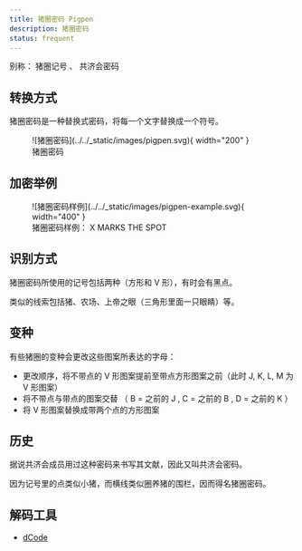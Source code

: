 ```yaml
---
title: 猪圈密码 Pigpen
description: 猪圈密码
status: frequent
---
```


别称： 猪圈记号 、 共济会密码

## 转换方式

猪圈密码是一种替换式密码，将每一个文字替换成一个符号。

<figure markdown>
  ![猪圈密码](../../_static/images/pigpen.svg){ width="200" }
  <figcaption>猪圈密码</figcaption>
</figure>

## 加密举例

<figure markdown>
  ![猪圈密码样例](../../_static/images/pigpen-example.svg){ width="400" }
  <figcaption>猪圈密码样例： X MARKS THE SPOT</figcaption>
</figure>

## 识别方式

猪圈密码所使用的记号包括两种（方形和 V 形），有时会有黑点。

类似的线索包括猪、农场、上帝之眼（三角形里面一只眼睛）等。

## 变种

有些猪圈的变种会更改这些图案所表达的字母：

- 更改顺序，将不带点的 V 形图案提前至带点方形图案之前（此时 J, K, L, M 为 V 形图案）
- 将不带点与带点的图案交替 （ B = 之前的 J , C = 之前的 B , D = 之前的 K ）
- 将 V 形图案替换成带两个点的方形图案

## 历史

据说共济会成员用过这种密码来书写其文献，因此又叫共济会密码。

因为记号里的点类似小猪，而横线类似圈养猪的围栏，因而得名猪圈密码。

## 解码工具

- [dCode](https://www.dcode.fr/pigpen-cipher)
